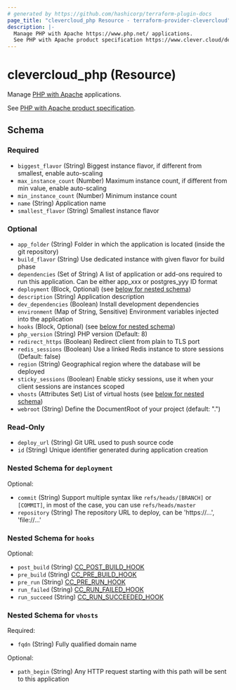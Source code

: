 ```yaml
---
# generated by https://github.com/hashicorp/terraform-plugin-docs
page_title: "clevercloud_php Resource - terraform-provider-clevercloud"
description: |-
  Manage PHP with Apache https://www.php.net/ applications.
  See PHP with Apache product specification https://www.clever.cloud/developers/doc/applications/php/.
---
```


# clevercloud_php (Resource)

Manage [PHP with Apache](https://www.php.net/) applications.

See [PHP with Apache product specification](https://www.clever.cloud/developers/doc/applications/php/).



<!-- schema generated by tfplugindocs -->
## Schema

### Required

- `biggest_flavor` (String) Biggest instance flavor, if different from smallest, enable auto-scaling
- `max_instance_count` (Number) Maximum instance count, if different from min value, enable auto-scaling
- `min_instance_count` (Number) Minimum instance count
- `name` (String) Application name
- `smallest_flavor` (String) Smallest instance flavor

### Optional

- `app_folder` (String) Folder in which the application is located (inside the git repository)
- `build_flavor` (String) Use dedicated instance with given flavor for build phase
- `dependencies` (Set of String) A list of application or add-ons required to run this application.
Can be either app_xxx or postgres_yyy ID format
- `deployment` (Block, Optional) (see [below for nested schema](#nestedblock--deployment))
- `description` (String) Application description
- `dev_dependencies` (Boolean) Install development dependencies
- `environment` (Map of String, Sensitive) Environment variables injected into the application
- `hooks` (Block, Optional) (see [below for nested schema](#nestedblock--hooks))
- `php_version` (String) PHP version (Default: 8)
- `redirect_https` (Boolean) Redirect client from plain to TLS port
- `redis_sessions` (Boolean) Use a linked Redis instance to store sessions (Default: false)
- `region` (String) Geographical region where the database will be deployed
- `sticky_sessions` (Boolean) Enable sticky sessions, use it when your client sessions are instances scoped
- `vhosts` (Attributes Set) List of virtual hosts (see [below for nested schema](#nestedatt--vhosts))
- `webroot` (String) Define the DocumentRoot of your project (default: ".")

### Read-Only

- `deploy_url` (String) Git URL used to push source code
- `id` (String) Unique identifier generated during application creation

<a id="nestedblock--deployment"></a>
### Nested Schema for `deployment`

Optional:

- `commit` (String) Support multiple syntax like `refs/heads/[BRANCH]` or `[COMMIT]`, in most of the case, you can use `refs/heads/master`
- `repository` (String) The repository URL to deploy, can be 'https://...', 'file://...'


<a id="nestedblock--hooks"></a>
### Nested Schema for `hooks`

Optional:

- `post_build` (String) [CC_POST_BUILD_HOOK](https://www.clever.cloud/developers/doc/develop/build-hooks/#post-build)
- `pre_build` (String) [CC_PRE_BUILD_HOOK](https://www.clever.cloud/developers/doc/develop/build-hooks/#pre-build)
- `pre_run` (String) [CC_PRE_RUN_HOOK](https://www.clever.cloud/developers/doc/develop/build-hooks/#pre-run)
- `run_failed` (String) [CC_RUN_FAILED_HOOK](https://www.clever.cloud/developers/doc/develop/build-hooks/#run-successfail)
- `run_succeed` (String) [CC_RUN_SUCCEEDED_HOOK](https://www.clever.cloud/developers/doc/develop/build-hooks/#run-successfail)


<a id="nestedatt--vhosts"></a>
### Nested Schema for `vhosts`

Required:

- `fqdn` (String) Fully qualified domain name

Optional:

- `path_begin` (String) Any HTTP request starting with this path will be sent to this application
